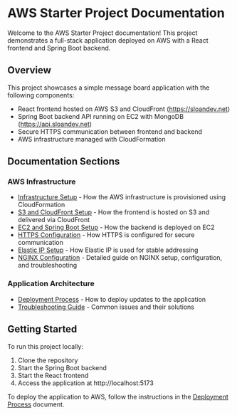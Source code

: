 # AWS Starter Project Documentation

Welcome to the AWS Starter Project documentation! This project demonstrates a full-stack application deployed on AWS with a React frontend and Spring Boot backend.

## Overview

This project showcases a simple message board application with the following components:
- React frontend hosted on AWS S3 and CloudFront (https://sloandev.net)
- Spring Boot backend API running on EC2 with MongoDB (https://api.sloandev.net)
- Secure HTTPS communication between frontend and backend
- AWS infrastructure managed with CloudFormation

## Documentation Sections

### AWS Infrastructure

- [Infrastructure Setup](./aws-infrastructure/infrastructure-setup.md) - How the AWS infrastructure is provisioned using CloudFormation
- [S3 and CloudFront Setup](./aws-infrastructure/s3-cloudfront-setup.md) - How the frontend is hosted on S3 and delivered via CloudFront
- [EC2 and Spring Boot Setup](./aws-infrastructure/ec2-springboot-setup.md) - How the backend is deployed on EC2
- [HTTPS Configuration](./aws-infrastructure/https-configuration.md) - How HTTPS is configured for secure communication
- [Elastic IP Setup](./aws-infrastructure/elastic-ip-setup.md) - How Elastic IP is used for stable addressing
- [NGINX Configuration](./aws-infrastructure/nginx-configuration.md) - Detailed guide on NGINX setup, configuration, and troubleshooting

### Application Architecture

- [Deployment Process](./application-architecture/deployment-process.md) - How to deploy updates to the application
- [Troubleshooting Guide](./application-architecture/troubleshooting-guide.md) - Common issues and their solutions

## Getting Started

To run this project locally:
1. Clone the repository
2. Start the Spring Boot backend
3. Start the React frontend
4. Access the application at http://localhost:5173

To deploy the application to AWS, follow the instructions in the [Deployment Process](./deployment-process.md) document.
